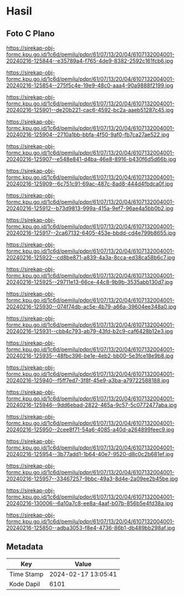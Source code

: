 # Hasil

## Foto C Plano

https://sirekap-obj-formc.kpu.go.id/1c6d/pemilu/pdpr/61/07/13/20/04/6107132004001-20240216-125844--e35789a4-f765-4de9-8382-2592c161fcb6.jpg

https://sirekap-obj-formc.kpu.go.id/1c6d/pemilu/pdpr/61/07/13/20/04/6107132004001-20240216-125854--275f5c4e-19e9-48c0-aaa4-90a9888f2199.jpg

https://sirekap-obj-formc.kpu.go.id/1c6d/pemilu/pdpr/61/07/13/20/04/6107132004001-20240216-125901--de20b221-cac6-4592-bc2a-aaeb51287c45.jpg

https://sirekap-obj-formc.kpu.go.id/1c6d/pemilu/pdpr/61/07/13/20/04/6107132004001-20240216-125904--2710a1bb-bbfa-4f50-9af0-fb7ca27ae522.jpg

https://sirekap-obj-formc.kpu.go.id/1c6d/pemilu/pdpr/61/07/13/20/04/6107132004001-20240216-125907--e548e841-d4ba-46e8-8916-b430f6d5d66b.jpg

https://sirekap-obj-formc.kpu.go.id/1c6d/pemilu/pdpr/61/07/13/20/04/6107132004001-20240216-125909--6c751c91-69ac-487c-8ad8-444d4fbdca0f.jpg

https://sirekap-obj-formc.kpu.go.id/1c6d/pemilu/pdpr/61/07/13/20/04/6107132004001-20240216-125912--b73d9813-999a-415a-9ef7-96ae4a5bb0b2.jpg

https://sirekap-obj-formc.kpu.go.id/1c6d/pemilu/pdpr/61/07/13/20/04/6107132004001-20240216-125917--2ca67132-6405-453e-bbdd-cd4e799b8655.jpg

https://sirekap-obj-formc.kpu.go.id/1c6d/pemilu/pdpr/61/07/13/20/04/6107132004001-20240216-125922--cd8be871-a839-4a3a-8cca-ed38ca58b6c7.jpg

https://sirekap-obj-formc.kpu.go.id/1c6d/pemilu/pdpr/61/07/13/20/04/6107132004001-20240216-125925--29711e13-66ce-44c8-9b9b-3535abb130d7.jpg

https://sirekap-obj-formc.kpu.go.id/1c6d/pemilu/pdpr/61/07/13/20/04/6107132004001-20240216-125930--074f74db-ac5e-4b79-a66a-39604ee348a0.jpg

https://sirekap-obj-formc.kpu.go.id/1c6d/pemilu/pdpr/61/07/13/20/04/6107132004001-20240216-125931--cbb4c793-ab79-43fd-b2c9-caf6428b12e3.jpg

https://sirekap-obj-formc.kpu.go.id/1c6d/pemilu/pdpr/61/07/13/20/04/6107132004001-20240216-125935--48fbc396-be1e-4eb2-bb00-5e3fce18e9b8.jpg

https://sirekap-obj-formc.kpu.go.id/1c6d/pemilu/pdpr/61/07/13/20/04/6107132004001-20240216-125940--f5ff7ed7-3f8f-45e9-a3ba-a79722588188.jpg

https://sirekap-obj-formc.kpu.go.id/1c6d/pemilu/pdpr/61/07/13/20/04/6107132004001-20240216-125946--9dd6ebad-2822-465a-9c57-5c0772477aba.jpg

https://sirekap-obj-formc.kpu.go.id/1c6d/pemilu/pdpr/61/07/13/20/04/6107132004001-20240216-125950--2cee8f71-54a6-4085-a40d-a264899feec9.jpg

https://sirekap-obj-formc.kpu.go.id/1c6d/pemilu/pdpr/61/07/13/20/04/6107132004001-20240216-125954--3b77add1-1b64-40e7-9520-d8c0c2b681ef.jpg

https://sirekap-obj-formc.kpu.go.id/1c6d/pemilu/pdpr/61/07/13/20/04/6107132004001-20240216-125957--33467257-9bbc-49a3-8d4e-2a09ee2b45be.jpg

https://sirekap-obj-formc.kpu.go.id/1c6d/pemilu/pdpr/61/07/13/20/04/6107132004001-20240216-130006--6a10a7c8-ee8a-4aaf-b07b-856b5e4fd38a.jpg

https://sirekap-obj-formc.kpu.go.id/1c6d/pemilu/pdpr/61/07/13/20/04/6107132004001-20240216-125850--adba3053-f8e4-4736-86b1-db489bb298af.jpg


## Metadata

| Key        | Value               |
| ---------- | ------------------- |
| Time Stamp | 2024-02-17 13:05:41 |
| Kode Dapil | 6101                |



